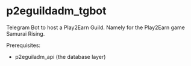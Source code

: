 # p2eguildadm_tgbot

Telegram Bot to host a Play2Earn Guild. Namely for the Play2Earn game Samurai Rising.

Prerequisites:
- p2eguiladm_api (the database layer)

